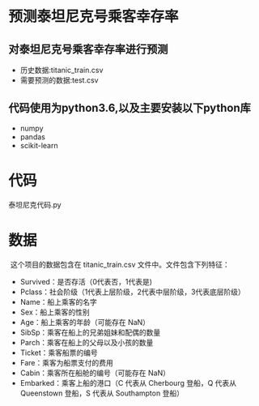 # 预测泰坦尼克号乘客幸存率
## 对泰坦尼克号乘客幸存率进行预测
* 历史数据:titanic_train.csv
* 需要预测的数据:test.csv
## 代码使用为python3.6,以及主要安装以下python库
* numpy
* pandas
* scikit-learn
# 代码
泰坦尼克代码.py
# 数据
​ 这个项目的数据包含在 titanic_train.csv 文件中。文件包含下列特征：
* Survived：是否存活（0代表否，1代表是)
* Pclass：社会阶级（1代表上层阶级，2代表中层阶级，3代表底层阶级）
* Name：船上乘客的名字
* Sex：船上乘客的性别
* Age：船上乘客的年龄（可能存在 NaN）
* SibSp：乘客在船上的兄弟姐妹和配偶的数量
* Parch：乘客在船上的父母以及小孩的数量
* Ticket：乘客船票的编号
* Fare：乘客为船票支付的费用
* Cabin：乘客所在船舱的编号（可能存在 NaN）
* Embarked：乘客上船的港口（C 代表从 Cherbourg 登船，Q 代表从 Queenstown 登船，S 代表从 Southampton 登船）
